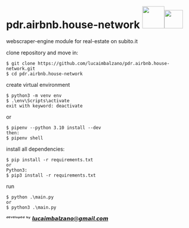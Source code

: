 # pdr.airbnb.house-network <img src="https://user-images.githubusercontent.com/45575898/192071990-b839fbcc-9f7c-45a0-b839-95b2698250bf.png" width="60" height="60" /><img src="https://user-images.githubusercontent.com/45575898/192070406-645310f5-c157-4beb-a964-cfc94a118d62.png" width="50" height="50" />


webscraper-engine module for real-estate on subito.it

clone repository and move in:
```
$ git clone https://github.com/lucaimbalzano/pdr.airbnb.house-network.git
$ cd pdr.airbnb.house-network
```

create virtual environment

```
$ python3 -m venv env
$ .\env\Scripts\activate 
exit with keyword: deactivate
```
or 
```
$ pipenv --python 3.10 install --dev
then:
$ pipenv shell
```


install all dependencies:
```
$ pip install -r requirements.txt
or
Python3:
$ pip3 install -r requirements.txt
```

run
```
$ python .\main.py
or
$ python3 .\main.py
```




ᵈᵉᵛᵉˡᵒᵖᵉᵈ ᵇʸ 𝙡𝙪𝙘𝙖𝙞𝙢𝙗𝙖𝙡𝙯𝙖𝙣𝙤@𝙜𝙢𝙖𝙞𝙡.𝙘𝙤𝙢
